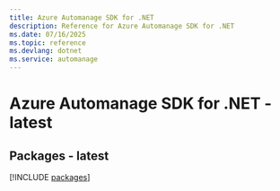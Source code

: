 ```yaml
---
title: Azure Automanage SDK for .NET
description: Reference for Azure Automanage SDK for .NET
ms.date: 07/16/2025
ms.topic: reference
ms.devlang: dotnet
ms.service: automanage
---
```

# Azure Automanage SDK for .NET - latest
## Packages - latest
[!INCLUDE [packages](automanage-index.md)]
